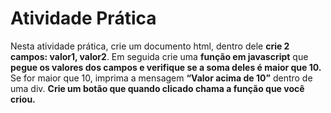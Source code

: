 # Atividade Prática

Nesta atividade prática, crie um documento html, dentro dele **crie 2 campos: valor1, valor2**. 
Em seguida crie uma **função em javascript** que **pegue os valores dos campos e verifique se a soma deles é maior que 10.** Se for maior que 10, imprima a mensagem **“Valor acima de 10”** dentro de uma div. **Crie um botão que quando clicado chama a função que você criou.**

 